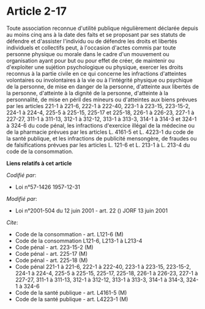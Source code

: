# Article 2-17

Toute association reconnue d'utilité publique régulièrement déclarée depuis au moins cinq ans à la date des faits et se
proposant par ses statuts de défendre et d'assister l'individu ou de défendre les droits et libertés individuels et
collectifs peut, à l'occasion d'actes commis par toute personne physique ou morale dans le cadre d'un mouvement ou
organisation ayant pour but ou pour effet de créer, de maintenir ou d'exploiter une sujétion psychologique ou physique,
exercer les droits reconnus à la partie civile en ce qui concerne les infractions d'atteintes volontaires ou involontaires à
la vie ou à l'intégrité physique ou psychique de la personne, de mise en danger de la personne, d'atteinte aux libertés de la
personne, d'atteinte à la dignité de la personne, d'atteinte à la personnalité, de mise en péril des mineurs ou d'atteintes
aux biens prévues par les articles 221-1 à 221-6, 222-1 à 222-40, 223-1 à 223-15, 223-15-2, 224-1 à 224-4, 225-5 à 225-15,
225-17 et 225-18, 226-1 à 226-23, 227-1 à 227-27, 311-1 à 311-13, 312-1 à 312-12, 313-1 à 313-3, 314-1 à 314-3 et 324-1 à
324-6 du code pénal, les infractions d'exercice illégal de la médecine ou de la pharmacie prévues par les articles L. 4161-5
et L. 4223-1 du code de la santé publique, et les infractions de publicité mensongère, de fraudes ou de falsifications
prévues par les articles L. 121-6 et L. 213-1 à L. 213-4 du code de la consommation.

**Liens relatifs à cet article**

_Codifié par_:

  - Loi n°57-1426 1957-12-31

_Modifié par_:

  - Loi n°2001-504 du 12 juin 2001 - art. 22 () JORF 13 juin 2001

_Cite_:

  - Code de la consommation - art. L121-6 (M)
  - Code de la consommation L121-6, L213-1 à L213-4
  - Code pénal - art. 223-15-2 (M)
  - Code pénal - art. 225-17 (M)
  - Code pénal - art. 225-18 (M)
  - Code pénal 221-1 à 221-6, 222-1 à 222-40, 223-1 à 223-15, 223-15-2, 224-1 à 224-4, 225-5 à 225-15, 225-17, 225-18, 226-1 à 226-23, 227-1 à 227-27, 311-1 à 311-13, 312-1 à 312-12, 313-1 à 313-3, 314-1 à 314-3, 324-1 à 324-6
  - Code de la santé publique - art. L4161-5 (M)
  - Code de la santé publique - art. L4223-1 (M)

